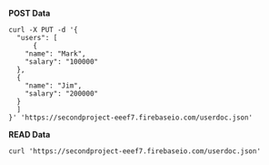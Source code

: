 


**POST Data**

```
curl -X PUT -d '{
  "users": [
      {
    "name": "Mark",
    "salary": "100000"
  },
  {
    "name": "Jim",
    "salary": "200000"
  }
  ]
}' 'https://secondproject-eeef7.firebaseio.com/userdoc.json'

```

**READ Data**
```
curl 'https://secondproject-eeef7.firebaseio.com/userdoc.json'
```
